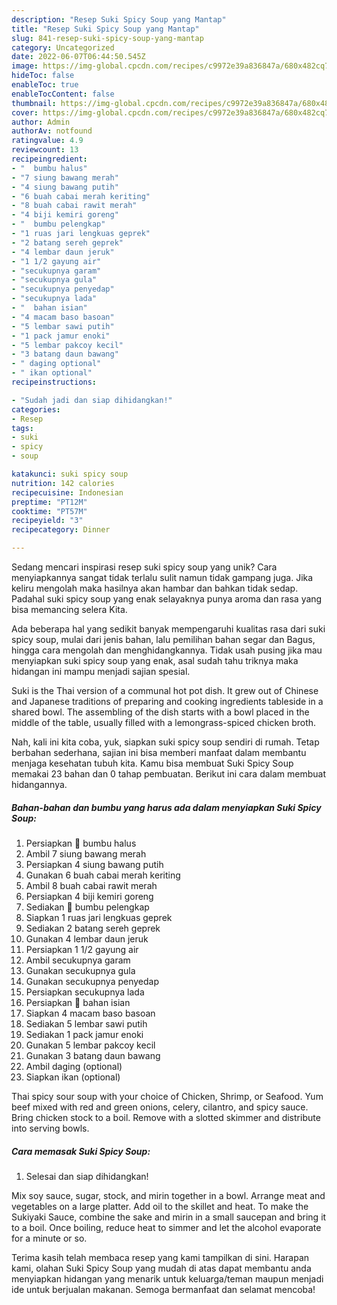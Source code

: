 ```yaml
---
description: "Resep Suki Spicy Soup yang Mantap"
title: "Resep Suki Spicy Soup yang Mantap"
slug: 841-resep-suki-spicy-soup-yang-mantap
category: Uncategorized
date: 2022-06-07T06:44:50.545Z
image: https://img-global.cpcdn.com/recipes/c9972e39a836847a/680x482cq70/suki-spicy-soup-foto-resep-utama.jpg
hideToc: false
enableToc: true
enableTocContent: false
thumbnail: https://img-global.cpcdn.com/recipes/c9972e39a836847a/680x482cq70/suki-spicy-soup-foto-resep-utama.jpg
cover: https://img-global.cpcdn.com/recipes/c9972e39a836847a/680x482cq70/suki-spicy-soup-foto-resep-utama.jpg
author: Admin
authorAv: notfound
ratingvalue: 4.9
reviewcount: 13
recipeingredient:
- "  bumbu halus"
- "7 siung bawang merah"
- "4 siung bawang putih"
- "6 buah cabai merah keriting"
- "8 buah cabai rawit merah"
- "4 biji kemiri goreng"
- "  bumbu pelengkap"
- "1 ruas jari lengkuas geprek"
- "2 batang sereh geprek"
- "4 lembar daun jeruk"
- "1 1/2 gayung air"
- "secukupnya garam"
- "secukupnya gula"
- "secukupnya penyedap"
- "secukupnya lada"
- "  bahan isian"
- "4 macam baso basoan"
- "5 lembar sawi putih"
- "1 pack jamur enoki"
- "5 lembar pakcoy kecil"
- "3 batang daun bawang"
- " daging optional"
- " ikan optional"
recipeinstructions:

- "Sudah jadi dan siap dihidangkan!"
categories:
- Resep
tags:
- suki
- spicy
- soup

katakunci: suki spicy soup 
nutrition: 142 calories
recipecuisine: Indonesian
preptime: "PT12M"
cooktime: "PT57M"
recipeyield: "3"
recipecategory: Dinner

---
```





Sedang mencari inspirasi resep suki spicy soup yang unik? Cara menyiapkannya sangat tidak terlalu sulit namun tidak gampang juga. Jika keliru mengolah maka hasilnya akan hambar dan bahkan tidak sedap. Padahal suki spicy soup yang enak selayaknya punya aroma dan rasa yang bisa memancing selera Kita.





Ada beberapa hal yang sedikit banyak mempengaruhi kualitas rasa dari suki spicy soup, mulai dari jenis bahan, lalu pemilihan bahan segar dan Bagus, hingga cara mengolah dan menghidangkannya. Tidak usah pusing jika mau menyiapkan suki spicy soup yang enak,      asal sudah tahu triknya maka hidangan ini mampu menjadi sajian spesial.














Suki is the Thai version of a communal hot pot dish. It grew out of Chinese and Japanese traditions of preparing and cooking ingredients tableside in a shared bowl. The assembling of the dish starts with a bowl placed in the middle of the table, usually filled with a lemongrass-spiced chicken broth.






Nah, kali ini kita coba, yuk, siapkan suki spicy soup sendiri di rumah. Tetap berbahan sederhana, sajian ini bisa memberi manfaat dalam membantu menjaga kesehatan tubuh kita. Kamu bisa membuat Suki Spicy Soup memakai 23 bahan dan 0 tahap pembuatan. Berikut ini cara dalam membuat hidangannya.

<!--inarticleads1-->

##### Bahan-bahan dan bumbu yang harus ada dalam menyiapkan Suki Spicy Soup:

1. Persiapkan  💪 bumbu halus
1. Ambil 7 siung bawang merah
1. Persiapkan 4 siung bawang putih
1. Gunakan 6 buah cabai merah keriting
1. Ambil 8 buah cabai rawit merah
1. Persiapkan 4 biji kemiri goreng
1. Sediakan  💪 bumbu pelengkap
1. Siapkan 1 ruas jari lengkuas geprek
1. Sediakan 2 batang sereh geprek
1. Gunakan 4 lembar daun jeruk
1. Persiapkan 1 1/2 gayung air
1. Ambil secukupnya garam
1. Gunakan secukupnya gula
1. Gunakan secukupnya penyedap
1. Persiapkan secukupnya lada
1. Persiapkan  💪 bahan isian
1. Siapkan 4 macam baso basoan
1. Sediakan 5 lembar sawi putih
1. Sediakan 1 pack jamur enoki
1. Gunakan 5 lembar pakcoy kecil
1. Gunakan 3 batang daun bawang
1. Ambil  daging (optional)
1. Siapkan  ikan (optional)


Thai spicy sour soup with your choice of Chicken, Shrimp, or Seafood. Yum beef mixed with red and green onions, celery, cilantro, and spicy sauce. Bring chicken stock to a boil. Remove with a slotted skimmer and distribute into serving bowls. 

<!--inarticleads2-->

##### Cara memasak Suki Spicy Soup:


1. Selesai dan siap dihidangkan!

Mix soy sauce, sugar, stock, and mirin together in a bowl. Arrange meat and vegetables on a large platter. Add oil to the skillet and heat. To make the Sukiyaki Sauce, combine the sake and mirin in a small saucepan and bring it to a boil. Once boiling, reduce heat to simmer and let the alcohol evaporate for a minute or so. 

Terima kasih telah membaca resep yang kami tampilkan di sini. Harapan kami, olahan Suki Spicy Soup yang mudah di atas dapat membantu anda menyiapkan hidangan yang menarik untuk keluarga/teman maupun menjadi ide untuk berjualan makanan. Semoga bermanfaat dan selamat mencoba!
